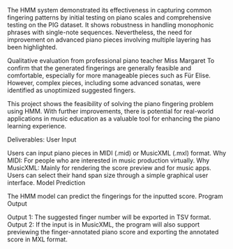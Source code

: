 The HMM system demonstrated its effectiveness in capturing common fingering patterns by initial testing on piano scales and comprehensive testing on the PIG dataset.  It shows robustness in handling monophonic phrases with single-note sequences.  Nevertheless, the need for improvement on advanced piano pieces involving multiple layering has been highlighted. 

Qualitative evaluation from professional piano teacher Miss Margaret To confirm that the generated fingerings are generally feasible and comfortable, especially for more manageable pieces such as Für Elise.  However, complex pieces, including some advanced sonatas, were identified as unoptimized suggested fingers. 


This project shows the feasibility of solving the piano fingering problem using HMM.  With further improvements, there is potential for real-world applications in music education as a valuable tool for enhancing the piano learning experience.  

Deliverables:
User Input

Users can input piano pieces in MIDI (.mid) or MusicXML (.mxl) format. 
Why MIDI:  For people who are interested in music production virtually. 
Why MusicXML:  Mainly for rendering the score preview and for music apps.
Users can select their hand span size through a simple graphical user interface.
Model Prediction

The HMM model can predict the fingerings for the inputted score. 
Program Output

Output 1:  The suggested finger number will be exported in TSV format. 
Output 2:  If the input is in MusicXML, the program will also support previewing the finger-annotated piano score and exporting the annotated score in MXL format.  
